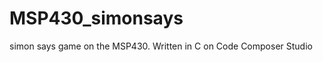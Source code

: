 MSP430_simonsays
================

simon says game on the MSP430. Written in C on Code Composer Studio
